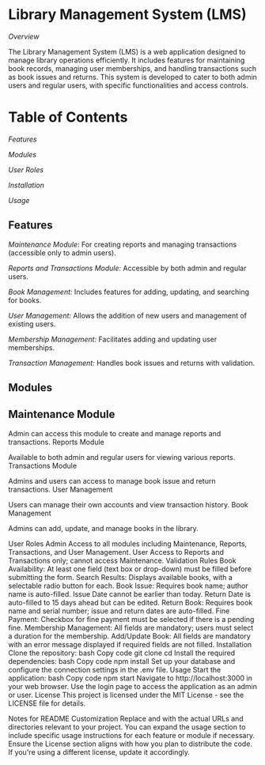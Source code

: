 # Library Management System (LMS)


*Overview*


The Library Management System (LMS) is a web application designed to manage library operations efficiently. It includes features for maintaining book records, managing user memberships, and handling transactions such as book issues and returns. This system is developed to cater to both admin users and regular users, with specific functionalities and access controls.

# Table of Contents

*Features*


*Modules*

*User Roles*

*Installation*

*Usage* 

##  Features

*Maintenance Module*: For creating reports and managing transactions (accessible only to admin users).


*Reports and Transactions Module:* Accessible by both admin and regular users.

*Book Management:* Includes features for adding, updating, and searching for books.

*User Management:* Allows the addition of new users and management of existing users.

*Membership Management:* Facilitates adding and updating user memberships.

*Transaction Management:* Handles book issues and returns with validation.

## Modules

## Maintenance Module

Admin can access this module to create and manage reports and transactions.
Reports Module


Available to both admin and regular users for viewing various reports.
Transactions Module


Admins and users can access to manage book issue and return transactions.
User Management


Users can manage their own accounts and view transaction history.
Book Management


Admins can add, update, and manage books in the library.

User Roles
Admin
Access to all modules including Maintenance, Reports, Transactions, and User Management.
User
Access to Reports and Transactions only; cannot access Maintenance.
Validation Rules
Book Availability: At least one field (text box or drop-down) must be filled before submitting the form.
Search Results: Displays available books, with a selectable radio button for each.
Book Issue: Requires book name; author name is auto-filled.
Issue Date cannot be earlier than today.
Return Date is auto-filled to 15 days ahead but can be edited.
Return Book: Requires book name and serial number; issue and return dates are auto-filled.
Fine Payment: Checkbox for fine payment must be selected if there is a pending fine.
Membership Management: All fields are mandatory; users must select a duration for the membership.
Add/Update Book: All fields are mandatory with an error message displayed if required fields are not filled.
Installation
Clone the repository:
bash
Copy code
git clone <repository-url>
cd <project-directory>
Install the required dependencies:
bash
Copy code
npm install
Set up your database and configure the connection settings in the .env file.
Usage
Start the application:
bash
Copy code
npm start
Navigate to http://localhost:3000 in your web browser.
Use the login page to access the application as an admin or user.
License
This project is licensed under the MIT License - see the LICENSE file for details.

Notes for README Customization
Replace <repository-url> and <project-directory> with the actual URLs and directories relevant to your project.
You can expand the usage section to include specific usage instructions for each feature or module if necessary.
Ensure the License section aligns with how you plan to distribute the code. If you're using a different license, update it accordingly.
